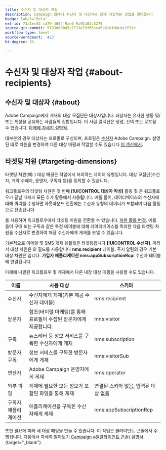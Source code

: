 ```yaml
---
title: 수신자 및 대상자 작업
description: Campaign 웹에서 수신자 및 대상자와 함께 작업하는 방법을 알아봅니다
badge: label="Beta"
exl-id: 71a1ec92-cd79-4654-9ae3-9a92a01c6279
source-git-commit: 5183dd0045c7f13e79f65eca5b31dfd4cde2f31d
workflow-type: tm+mt
source-wordcount: '423'
ht-degree: 5%

---
```


# 수신자 및 대상자 작업 {#about-recipients}

## 수신자 및 대상자 {#about}

Adobe Campaign에서 게재의 대상 모집단은 대상자입니다. 대상자는 유사한 행동 및/또는 특성을 공유하는 사람들의 집합입니다. 이 사람 컬렉션은 생성, 선택 또는 로드될 수 있습니다. [아래에 자세히 설명됨](#audiences).

대부분의 경우 대상자는 프로필로 구성되며, 프로필은 [수신자](#recipients) Adobe Campaign. 설명된 대로 차원을 변경하여 다른 대상 매핑과 작업할 수도 있습니다 [이 섹션에서](#targeting-dimensions).

## 타겟팅 차원 {#targeting-dimensions}

타겟팅 차원(예: ) 대상 매핑은 작업에서 처리하는 데이터 유형입니다. 대상 모집단(수신자, 계약 수혜자, 운영자, 구독자 등)을 정의할 수 있습니다.

워크플로우의 타겟팅 차원은 첫 번째 **[!UICONTROL 대상자 작성]** 활동 및 은 워크플로우가 끝날 때까지 모든 추가 활동에서 사용됩니다. 예를 들어, 데이터베이스의 수신자에 대해 쿼리를 수행하면 아웃바운드 전환에는 수신자 유형의 데이터가 포함되며 다음 활동으로 전송됩니다.

를 사용하여 워크플로우에서 타겟팅 차원을 전환할 수 있습니다. [차원 활동 변경](../workflows/activities/change-dimension.md). 예를 들어 구매 또는 구독과 같은 특정 테이블에 대해 데이터베이스를 쿼리한 다음 타겟팅 차원을 수신자로 변경하여 해당 수신자에게 게재를 보낼 수 있습니다.

기본적으로 이메일 및 SMS 게재 템플릿은 타겟팅됩니다 **[!UICONTROL 수신자]**. 따라서 대상 차원은 의 필드를 사용합니다 **nms:recipient** 테이블. 푸시 알림의 경우 기본 대상 차원은 입니다. **가입자 애플리케이션 nms:appSubscriptionRcp**: 수신자 테이블에 연결됩니다.

아래에 나열된 워크플로우 및 게재에서 다른 내장 대상 매핑을 사용할 수도 있습니다.

| 이름 | 사용 대상 | 스키마 |
|---|---|---|
| 수신자 | 수신자에게 게재(기본 제공 수신자 테이블) | nms:recipient |
| 방문자 | 참조(바이럴 마케팅)를 통해 프로필이 수집된 방문자에게 제공합니다. | mns:visitor |
| 구독 | 뉴스레터 등 정보 서비스를 구독한 수신자에게 게재 | nms:subscription |
| 방문자 구독 | 정보 서비스를 구독한 방문자에게 게재 | nms:visitorSub |
| 연산자 | Adobe Campaign 운영자에게 게재 | nms:operator |
| 외부 파일 | 게재에 필요한 모든 정보가 포함된 파일을 통해 게재 | 연결된 스키마 없음, 입력된 대상 없음 |
| 구독자 애플리케이션 | 애플리케이션을 구독한 수신자에게 게재 | nms:appSubscriptionRcp |

또한 필요에 따라 새 대상 매핑을 만들 수 있습니다. 이 작업은 클라이언트 콘솔에서 수행됩니다. 다음에서 자세히 알아보기 [Campaign v8(클라이언트 콘솔) 설명서](https://experienceleague.adobe.com/docs/campaign/campaign-v8/audience/add-profiles/target-mappings.html#new-mapping){target="_blank"}.
